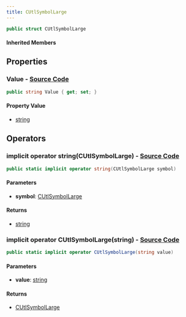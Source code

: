 ```yaml
---
title: CUtlSymbolLarge
---
```


```csharp
public struct CUtlSymbolLarge
```

#### Inherited Members

## Properties

### **Value** - [Source Code](https://github.com/swiftly-solution/swiftlys2/blob/main/managed/src/SwiftlyS2.Shared/Natives/Structs/CUtlSymbolLarge.cs#L12)

```csharp
public string Value { get; set; }
```

#### Property Value

- [string](https://learn.microsoft.com/dotnet/api/system.string)

## Operators

### **implicit operator string(CUtlSymbolLarge)** - [Source Code](https://github.com/swiftly-solution/swiftlys2/blob/main/managed/src/SwiftlyS2.Shared/Natives/Structs/CUtlSymbolLarge.cs#L22)

```csharp
public static implicit operator string(CUtlSymbolLarge symbol)
```

#### Parameters

- **symbol**: [CUtlSymbolLarge](/docs/api/shared/natives/cutlsymbollarge)

#### Returns

- [string](https://learn.microsoft.com/dotnet/api/system.string)

### **implicit operator CUtlSymbolLarge(string)** - [Source Code](https://github.com/swiftly-solution/swiftlys2/blob/main/managed/src/SwiftlyS2.Shared/Natives/Structs/CUtlSymbolLarge.cs#L24)

```csharp
public static implicit operator CUtlSymbolLarge(string value)
```

#### Parameters

- **value**: [string](https://learn.microsoft.com/dotnet/api/system.string)

#### Returns

- [CUtlSymbolLarge](/docs/api/shared/natives/cutlsymbollarge)

